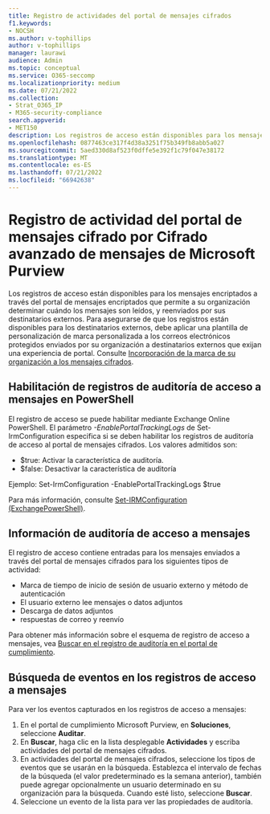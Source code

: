 ```yaml
---
title: Registro de actividades del portal de mensajes cifrados
f1.keywords:
- NOCSH
ms.author: v-tophillips
author: v-tophillips
manager: laurawi
audience: Admin
ms.topic: conceptual
ms.service: O365-seccomp
ms.localizationpriority: medium
ms.date: 07/21/2022
ms.collection:
- Strat_O365_IP
- M365-security-compliance
search.appverid:
- MET150
description: Los registros de acceso están disponibles para los mensajes cifrados recuperados a través del portal de mensajes cifrados.
ms.openlocfilehash: 0877463ce317f4d38a3251f75b349fb8abb5a027
ms.sourcegitcommit: 5aed330d8af523f0dffe5e392f1c79f047e38172
ms.translationtype: MT
ms.contentlocale: es-ES
ms.lasthandoff: 07/21/2022
ms.locfileid: "66942638"
---
```

# <a name="encrypted-message-portal-activity-log-by-microsoft-purview-advanced-message-encryption"></a>Registro de actividad del portal de mensajes cifrado por Cifrado avanzado de mensajes de Microsoft Purview

Los registros de acceso están disponibles para los mensajes encriptados a través del portal de mensajes encriptados que permite a su organización determinar cuándo los mensajes son leídos, y reenviados por sus destinatarios externos. Para asegurarse de que los registros están disponibles para los destinatarios externos, debe aplicar una plantilla de personalización de marca personalizada a los correos electrónicos protegidos enviados por su organización a destinatarios externos que exijan una experiencia de portal. Consulte [Incorporación de la marca de su organización a los mensajes cifrados](add-your-organization-brand-to-encrypted-messages.md).

## <a name="enabling-message-access-audit-logs-in-powershell"></a>Habilitación de registros de auditoría de acceso a mensajes en PowerShell

El registro de acceso se puede habilitar mediante Exchange Online PowerShell. El parámetro *-EnablePortalTrackingLogs* de Set-IrmConfiguration especifica si se deben habilitar los registros de auditoría de acceso al portal de mensajes cifrados. Los valores admitidos son:

- $true: Activar la característica de auditoría.
- $false: Desactivar la característica de auditoría

Ejemplo: Set-IrmConfiguration -EnablePortalTrackingLogs $true

Para más información, consulte [Set-IRMConfiguration (ExchangePowerShell)](/powershell/module/exchange/set-irmconfiguration).

## <a name="message-access-audit-information"></a>Información de auditoría de acceso a mensajes

El registro de acceso contiene entradas para los mensajes enviados a través del portal de mensajes cifrados para los siguientes tipos de actividad:

- Marca de tiempo de inicio de sesión de usuario externo y método de autenticación
- El usuario externo lee mensajes o datos adjuntos
- Descarga de datos adjuntos
- respuestas de correo y reenvío

Para obtener más información sobre el esquema de registro de acceso a mensajes, vea [Buscar en el registro de auditoría en el portal de cumplimiento](search-the-audit-log-in-security-and-compliance.md#encrypted-message-portal-activities).

## <a name="search-for-events-in-the-message-access-logs"></a>Búsqueda de eventos en los registros de acceso a mensajes

Para ver los eventos capturados en los registros de acceso a mensajes:

1. En el portal de cumplimiento Microsoft Purview, en **Soluciones**, seleccione **Auditar**.
1. En **Buscar**, haga clic en la lista desplegable **Actividades** y escriba actividades del portal de mensajes cifrados.
1. En actividades del portal de mensajes cifrados, seleccione los tipos de eventos que se usarán en la búsqueda. Establezca el intervalo de fechas de la búsqueda (el valor predeterminado es la semana anterior), también puede agregar opcionalmente un usuario determinado en su organización para la búsqueda. Cuando esté listo, seleccione **Buscar**.
1. Seleccione un evento de la lista para ver las propiedades de auditoría.
